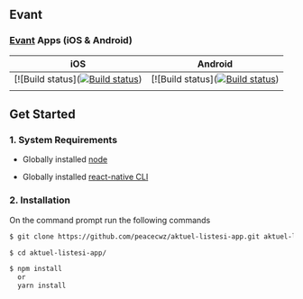 ## Evant

### [Evant](https://github.com/peacecwz/aktuel-listesi) Apps (iOS & Android)

| iOS | Android |
| :-----: | :-: |
| [![Build status]([![Build status](https://build.appcenter.ms/v0.1/apps/ba987fee-ae21-4954-9300-a920a18f103b/branches/master/badge)](https://appcenter.ms)) | [![Build status]([![Build status](https://build.appcenter.ms/v0.1/apps/446d131e-2d1c-4c61-837c-5207e06a4550/branches/master/badge)](https://appcenter.ms)) |
|         |     | 

## Get Started

### 1. System Requirements

* Globally installed [node](https://nodejs.org/en/)

* Globally installed [react-native CLI](https://facebook.github.io/react-native/docs/getting-started.html)

### 2. Installation

On the command prompt run the following commands

```sh
$ git clone https://github.com/peacecwz/aktuel-listesi-app.git aktuel-listesi-app

$ cd aktuel-listesi-app/

$ npm install
  or
  yarn install
```
